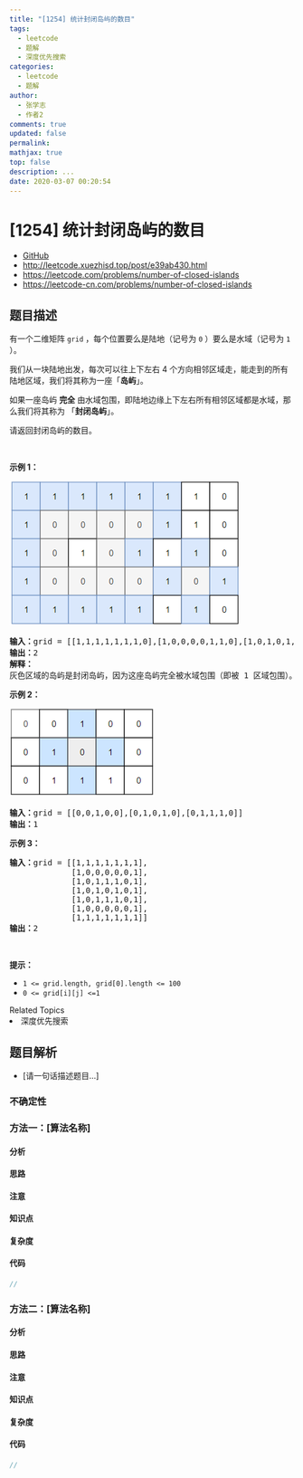 ```yaml
---
title: "[1254] 统计封闭岛屿的数目"
tags:
  - leetcode
  - 题解
  - 深度优先搜索
categories:
  - leetcode
  - 题解
author:
  - 张学志
  - 作者2
comments: true
updated: false
permalink:
mathjax: true
top: false
description: ...
date: 2020-03-07 00:20:54
---
```



# [1254] 统计封闭岛屿的数目
* [GitHub](https://github.com/algoboy101/LeetCodeCrowdsource/tree/master/_posts/QA/%5B1254%5D%20%E7%BB%9F%E8%AE%A1%E5%B0%81%E9%97%AD%E5%B2%9B%E5%B1%BF%E7%9A%84%E6%95%B0%E7%9B%AE.md)
* http://leetcode.xuezhisd.top/post/e39ab430.html
* https://leetcode.com/problems/number-of-closed-islands
* https://leetcode-cn.com/problems/number-of-closed-islands


## 题目描述

<p>有一个二维矩阵 <code>grid</code>&nbsp;，每个位置要么是陆地（记号为&nbsp;<code>0</code> ）要么是水域（记号为&nbsp;<code>1</code> ）。</p>

<p>我们从一块陆地出发，每次可以往上下左右&nbsp;4 个方向相邻区域走，能走到的所有陆地区域，我们将其称为一座「<strong>岛屿</strong>」。</p>

<p>如果一座岛屿&nbsp;<strong>完全</strong>&nbsp;由水域包围，即陆地边缘上下左右所有相邻区域都是水域，那么我们将其称为 「<strong>封闭岛屿</strong>」。</p>

<p>请返回封闭岛屿的数目。</p>

<p>&nbsp;</p>

<p><strong>示例 1：</strong></p>

<p><img src="https://raw.githubusercontent.com/algoboy101/LeetCodeCrowdsource/master/imgs/sample_3_1610.png"></p>

<pre><strong>输入：</strong>grid = [[1,1,1,1,1,1,1,0],[1,0,0,0,0,1,1,0],[1,0,1,0,1,1,1,0],[1,0,0,0,0,1,0,1],[1,1,1,1,1,1,1,0]]
<strong>输出：</strong>2
<strong>解释：</strong>
灰色区域的岛屿是封闭岛屿，因为这座岛屿完全被水域包围（即被 1 区域包围）。</pre>

<p><strong>示例 2：</strong></p>

<p><img src="https://raw.githubusercontent.com/algoboy101/LeetCodeCrowdsource/master/imgs/sample_4_1610.png"></p>

<pre><strong>输入：</strong>grid = [[0,0,1,0,0],[0,1,0,1,0],[0,1,1,1,0]]
<strong>输出：</strong>1
</pre>

<p><strong>示例 3：</strong></p>

<pre><strong>输入：</strong>grid = [[1,1,1,1,1,1,1],
&nbsp;            [1,0,0,0,0,0,1],
&nbsp;            [1,0,1,1,1,0,1],
&nbsp;            [1,0,1,0,1,0,1],
&nbsp;            [1,0,1,1,1,0,1],
&nbsp;            [1,0,0,0,0,0,1],
             [1,1,1,1,1,1,1]]
<strong>输出：</strong>2
</pre>

<p>&nbsp;</p>

<p><strong>提示：</strong></p>

<ul>
	<li><code>1 &lt;= grid.length, grid[0].length &lt;= 100</code></li>
	<li><code>0 &lt;= grid[i][j] &lt;=1</code></li>
</ul>
<div><div>Related Topics</div><div><li>深度优先搜索</li></div></div>


## 题目解析
* [请一句话描述题目...]

### 不确定性


### 方法一：[算法名称]

#### 分析

#### 思路

#### 注意

#### 知识点

#### 复杂度

#### 代码

```cpp
//
```


### 方法二：[算法名称]

#### 分析

#### 思路

#### 注意

#### 知识点

#### 复杂度

#### 代码

```cpp
//
```


